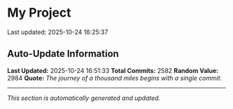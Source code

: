 # My Project


Last updated: 2025-10-24 16:25:37





























































































































































































































































































































































































































































































































































































































































































































































































































































































































































































































































































































































































































































































































































































































































































































































































































































































































































































































































































































































































































































































































































































































































































































































































































































































































































































































































































































































































































































































































































































































































































## Auto-Update Information

**Last Updated:** 2025-10-24 16:51:33
**Total Commits:** 2582
**Random Value:** 2984
**Quote:** _The journey of a thousand miles begins with a single commit._

---
_This section is automatically generated and updated._